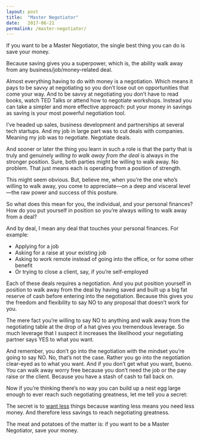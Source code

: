 ```yaml
---
layout: post
title:  "Master Negotiator"
date:   2017-06-21
permalink: /master-negotiator/
---
```


If you want to be a Master Negotiator, the single best thing you can do is save your money.

Because saving gives you a superpower, which is, the ability walk away from any business/job/money-related deal. 
 
Almost everything having to do with money is a negotiation. Which means it pays to be savvy at negotiating so you don’t lose out on opportunities that come your way. And to be savvy at negotiating you don’t have to read books, watch TED Talks or attend how to negotiate workshops. Instead you can take a simpler and more effective approach: put your money in savings as saving is your most powerful negotiation tool.
 
I’ve headed up sales, business development and partnerships at several tech startups. And my job in large part was to cut deals with companies. Meaning my job was to negotiate. Negotiate deals.
 
And sooner or later the thing you learn in such a role is that the party that is truly and genuinely *willing to walk away from the deal* is always in the stronger position. Sure, both parties might be willing to walk away. No problem. That just means each is operating from a position of strength. 
 
This might seem obvious. But, believe me, when you’re the one who’s willing to walk away, you come to appreciate—on a deep and visceral level—the raw power and success of this posture. 
 
So what does this mean for you, the individual, and your personal finances? How do you put yourself in position so you’re always willing to walk away from a deal? 
 
And by deal, I mean any deal that touches your personal finances. For example:
 
* Applying for a job
* Asking for a raise at your existing job
* Asking to work remote instead of going into the office, or for some other benefit
* Or trying to close a client, say, if you’re self-employed 
 
Each of these deals requires a negotiation. And you put position yourself in position to walk away from the deal by having saved and built up a big fat reserve of cash before entering into the negotiation. Because this gives you the freedom and flexibility to say NO to any proposal that doesn’t work for you. 
 
The mere fact you’re willing to say NO to anything and walk away from the negotiating table at the drop of a hat gives you tremendous leverage. So much leverage that I suspect it increases the likelihood your negotiating partner says YES to what you want. 
 
And remember, you don’t go into the negotiation with the mindset you’re going to say NO. No, that’s not the case. Rather you go into the negotiation clear-eyed as to what you want. And if you don’t get what you want, bueno. You can walk away worry free because you don’t need the job or the pay raise or the client. Because you have a stash of cash to fall back on. 
 
Now if you’re thinking there’s no way you can build up a nest egg large enough to ever reach such negotiating greatness, let me tell you a secret: 
 
The secret is to [want less](https://www.gilbertindex.com/want-less/) things because wanting less means you need less money. And therefore less savings to reach negotiating greatness.  
 
The meat and potatoes of the matter is: if you want to be a Master Negotiator, save your money. 
